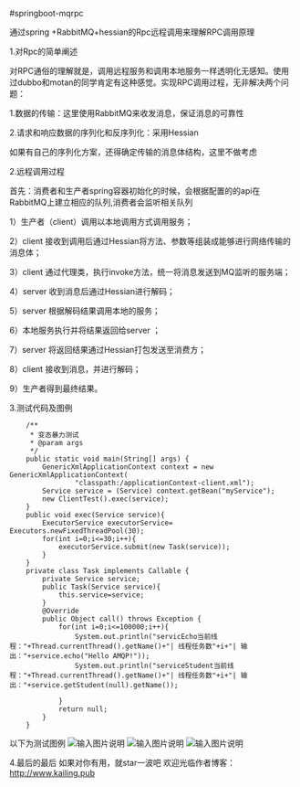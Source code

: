 #springboot-mqrpc

通过spring +RabbitMQ+hessian的Rpc远程调用来理解RPC调用原理

1.对Rpc的简单阐述

对RPC通俗的理解就是，调用远程服务和调用本地服务一样透明化无感知。使用过dubbo和motan的同学肯定有这种感觉。实现RPC调用过程，无非解决两个问题：

1.数据的传输：这里使用RabbitMQ来收发消息，保证消息的可靠性

2.请求和响应数据的序列化和反序列化：采用Hessian

如果有自己的序列化方案，还得确定传输的消息体结构，这里不做考虑

2.远程调用过程

首先：消费者和生产者spring容器初始化的时候，会根据配置的的api在RabbitMQ上建立相应的队列,消费者会监听相关队列

1）生产者（client）调用以本地调用方式调用服务；

2）client 接收到调用后通过Hessian将方法、参数等组装成能够进行网络传输的消息体；

3）client 通过代理类，执行invoke方法，统一将消息发送到MQ监听的服务端；

4）server 收到消息后通过Hessian进行解码；

5）server 根据解码结果调用本地的服务；

6）本地服务执行并将结果返回给server ；

7）server 将返回结果通过Hessian打包发送至消费方；

8）client 接收到消息，并进行解码；

9）生产者得到最终结果。

3.测试代码及图例
```
    /**
     * 变态暴力测试
     * @param args
     */
    public static void main(String[] args) {
        GenericXmlApplicationContext context = new GenericXmlApplicationContext(
                "classpath:/applicationContext-client.xml");
        Service service = (Service) context.getBean("myService");
        new ClientTest().exec(service);
    }
    public void exec(Service service){
        ExecutorService executorService= Executors.newFixedThreadPool(30);
        for(int i=0;i<=30;i++){
            executorService.submit(new Task(service));
        }
    }
    private class Task implements Callable {
        private Service service;
        public Task(Service service){
            this.service=service;
        }
        @Override
        public Object call() throws Exception {
            for(int i=0;i<=100000;i++){
                System.out.println("servicEcho当前线程："+Thread.currentThread().getName()+"| 线程任务数"+i+"| 输出："+service.echo("Hello AMQP!"));
                System.out.println("serviceStudent当前线程："+Thread.currentThread().getName()+"| 线程任务数"+i+"| 输出："+service.getStudent(null).getName());

            }
            return null;
        }
    }
```
以下为测试图例
![输入图片说明](http://git.oschina.net/uploads/images/2016/1209/224812_d065d835_492218.png "在这里输入图片标题")
![输入图片说明](http://git.oschina.net/uploads/images/2016/1209/224822_878ad0d7_492218.png "在这里输入图片标题")
![输入图片说明](http://git.oschina.net/uploads/images/2016/1209/224833_86035221_492218.png "在这里输入图片标题")

4.最后的最后
如果对你有用，就star一波吧
欢迎光临作者博客：http://www.kailing.pub